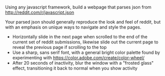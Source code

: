 Using any javascript framework, build a webpage that parses json from http://reddit.com/r/javascript.json

Your parsed json should generally reproduce the look and feel of reddit, but with an emphasis on unique ways to navigate and style the pages.

- Horizontally slide in the next page when scrolled to the end of the current set of reddit submissions, likewise slide out the current page to reveal the previous page if scrolling to the top
- Use a sharp, sans serif font, with a general bright color palette found by experimenting with https://color.adobe.com/create/color-wheel/
- After 20 seconds of inactivity, blur the window with a "frosted glass" effect, transitioning it back to normal when you show activity